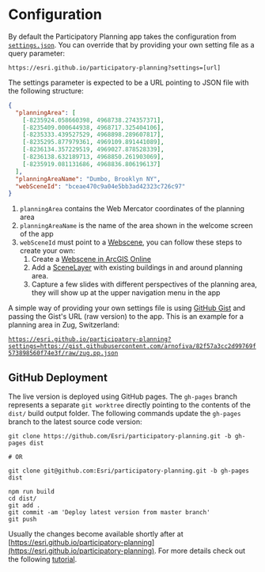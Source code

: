 
# Configuration

By default the Participatory Planning app takes the configuration from [`settings.json`](./assets/js/settings.json). You can override that by providing your own setting file as a query parameter:

`https://esri.github.io/participatory-planning?settings=[url]`

The settings parameter is expected to be a URL pointing to JSON file with the following structure:

```json
{
  "planningArea": [
    [-8235924.058660398, 4968738.274357371],
    [-8235409.000644938, 4968717.325404106],
    [-8235333.439527529, 4968898.289607817],
    [-8235295.877979361, 4969109.891441089],
    [-8236134.357229519, 4969027.878528339],
    [-8236138.632189713, 4968850.261903069],
    [-8235919.081131686, 4968836.806196137]
  ],
  "planningAreaName": "Dumbo, Brooklyn NY",
  "webSceneId": "bceae470c9a04e5bb3ad42323c726c97"
}
```

1. `planningArea` contains the Web Mercator coordinates of the planning area
2. `planningAreaName` is the name of the area shown in the welcome screen of the app
3. `webSceneId` must point to a [Webscene](https://doc.arcgis.com/en/arcgis-online/reference/what-is-web-scene.htm), you can follow these steps to create your own:
    1.  Create a [Webscene in ArcGIS Online](https://doc.arcgis.com/en/arcgis-online/get-started/get-started-with-scenes.htm)
    2.  Add a [SceneLayer](https://developers.arcgis.com/javascript/latest/api-reference/esri-layers-SceneLayer.html) with existing buildings in and around planning area.
    3.  Capture a few slides with different perspectives of the planning area, they will show up at the upper navigation menu in the app

A simple way of providing your own settings file is using [GitHub Gist](https://gist.github.com/) and passing the Gist's URL (raw version) to the app. This is an example for a planning area in Zug, Switzerland:

[`https://esri.github.io/participatory-planning?settings=https://gist.githubusercontent.com/arnofiva/82f57a3cc2d99769f573898560f74e3f/raw/zug.pp.json`](https://esri.github.io/participatory-planning?settings=https://gist.githubusercontent.com/arnofiva/82f57a3cc2d99769f573898560f74e3f/raw/zug.pp.json)

## GitHub Deployment

The live version is deployed using GitHub pages. The `gh-pages` branch represents a separate `git worktree` directly pointing to the contents of the `dist/` build output folder. The following commands update the `gh-pages` branch to the latest source code version:

```
git clone https://github.com/Esri/participatory-planning.git -b gh-pages dist

# OR

git clone git@github.com:Esri/participatory-planning.git -b gh-pages dist

npm run build
cd dist/
git add .
git commit -am 'Deploy latest version from master branch'
git push
```
Usually the changes become available shortly after at
[https://esri.github.io/participatory-planning](https://esri.github.io/participatory-planning). For more details check out the following [tutorial](https://medium.com/linagora-engineering/deploying-your-js-app-to-github-pages-the-easy-way-or-not-1ef8c48424b7).